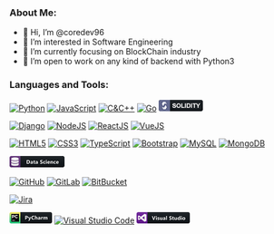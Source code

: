 ### About Me:
- 👋 Hi, I’m @coredev96
- 👀 I’m interested in Software Engineering
- 🌱 I’m currently focusing on BlockChain industry
- 💞️ I’m open to work on any kind of backend with Python3

### Languages and Tools:
[![Python](https://img.shields.io/badge/-Python-black?style=flat&logo=python&link=https://github.com/coredev96/)](https://github.com/coredev96/)
[![JavaScript](https://img.shields.io/badge/-JavaScript-black?style=flat&logo=javascript&link=https://github.com/coredev96/)](https://github.com/coredev96/)
[![C&C++](https://img.shields.io/badge/-C%20&%20C++-659ad2?style=flat&logo=c%2B%2B&logoColor=ffffff&link=https://github.com/coredev96/)](https://github.com/coredev96/)
[![Go](https://img.shields.io/badge/-Go-00ADD8?style=flat&logo=go&logoColor=white&link=https://github.com/coredev96/)](https://github.com/coredev96/)
[![Solidity](https://github.com/msilucifer/msilucifer/blob/master/solidity.png)](https://github.com/msilucifer/)

[![Django](https://img.shields.io/badge/-django-black?style=flat&logo=django)](https://github.com/coredev96/)
[![NodeJS](https://img.shields.io/badge/-Node.js-181717?style=flat&logo=nodedotjs&logoColor=white&link=https://github.com/coredev96/)](https://github.com/coredev96/) 
[![ReactJS](https://img.shields.io/badge/-ReactJS-61DAFB?style=flat&logo=react&logoColor=white&link=https://github.com/coredev96/)](https://github.com/coredev96/) 
[![VueJS](https://img.shields.io/badge/VueJS-41B883??style=flat&logo=vue.js&logoColor=white&link=https://github.com/coredev96/)](https://github.com/coredev96/) 

[![HTML5](https://img.shields.io/badge/-HTML5-E34F26?style=flat&logo=html5&logoColor=white&link=https://github.com/coredev96/)](https://github.com/coredev96/) 
[![CSS3](https://img.shields.io/badge/-CSS3-1572B6?style=flat&logo=css3&link=https://github.com/coredev96/)](https://github.com/coredev96/) 
[![TypeScript](https://img.shields.io/badge/TypeScript-black?style=flat&logo=typescript&link=https://github.com/coredev96/)](https://github.com/coredev96/)
[![Bootstrap](https://img.shields.io/badge/-Bootstrap-563D7C?style=flat&logo=bootstrap&link=https://github.com/coredev96/)](https://github.com/coredev96/)
[![MySQL](https://img.shields.io/badge/-MySQL-black?style=flat&logo=mysql&link=https://github.com/coredev96/)](https://github.com/coredev96/)
[![MongoDB](https://img.shields.io/badge/-MongoDB-DDE072?style=flat&logo=mongodb&link=https://github.com/coredev96/)](https://github.com/coredev96/)

[![DataScience](https://github.com/SvenCelin/SvenCelin/blob/master/Badges/datascience.png)](https://github.com/coredev96/)

[![GitHub](https://img.shields.io/badge/-GitHub-181717?style=flat&logo=github&link=https://github.com/coredev96/)](https://github.com/coredev96/)
[![GitLab](https://img.shields.io/badge/-GitLab-FCA121?style=flat&logo=gitlab&link=https://github.com/coredev96/)](https://github.com/coredev96/)
[![BitBucket](https://img.shields.io/badge/Bitbucket-330F63?style=flat&logo=bitbucket&link=https://github.com/coredev96/)](https://github.com/coredev96/)

[![Jira](https://img.shields.io/badge/-Jira-222222?style=flat&logo=jira-software&logoColor=white&logoColor=0052CC)](https://github.com/coredev96/)

[![PyCharm](https://github.com/SvenCelin/SvenCelin/blob/master/Badges/pycharm.png)](https://github.com/coredev96/)
[![Visual Studio Code](https://img.shields.io/badge/-VSCode-444444?style=flat&logo=visual-studio-code&logoColor=007ACC)](https://github.com/coredev96/)
[![Visual Studio](https://github.com/SvenCelin/SvenCelin/blob/master/Badges/visualstudio.png)](https://github.com/coredev96/)
